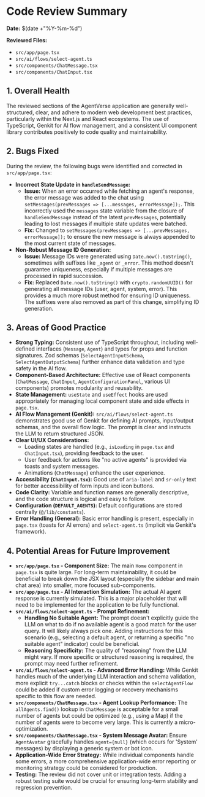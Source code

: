 # Code Review Summary

**Date:** $(date +"%Y-%m-%d")

**Reviewed Files:**
* `src/app/page.tsx`
* `src/ai/flows/select-agent.ts`
* `src/components/ChatMessage.tsx`
* `src/components/ChatInput.tsx`

## 1. Overall Health

The reviewed sections of the AgentVerse application are generally well-structured, clear, and adhere to modern web development best practices, particularly within the Next.js and React ecosystems. The use of TypeScript, Genkit for AI flow management, and a consistent UI component library contributes positively to code quality and maintainability.

## 2. Bugs Fixed

During the review, the following bugs were identified and corrected in `src/app/page.tsx`:

*   **Incorrect State Update in `handleSendMessage`:**
    *   **Issue:** When an error occurred while fetching an agent's response, the error message was added to the chat using `setMessages(prevMessages => [...messages, errorMessage]);`. This incorrectly used the `messages` state variable from the closure of `handleSendMessage` instead of the latest `prevMessages`, potentially leading to lost messages if multiple state updates were batched.
    *   **Fix:** Changed to `setMessages(prevMessages => [...prevMessages, errorMessage]);` to ensure the new message is always appended to the most current state of messages.
*   **Non-Robust Message ID Generation:**
    *   **Issue:** Message IDs were generated using `Date.now().toString()`, sometimes with suffixes like `_agent` or `_error`. This method doesn't guarantee uniqueness, especially if multiple messages are processed in rapid succession.
    *   **Fix:** Replaced `Date.now().toString()` with `crypto.randomUUID()` for generating all message IDs (user, agent, system, error). This provides a much more robust method for ensuring ID uniqueness. The suffixes were also removed as part of this change, simplifying ID generation.

## 3. Areas of Good Practice

*   **Strong Typing:** Consistent use of TypeScript throughout, including well-defined interfaces (`Message`, `Agent`) and types for props and function signatures. Zod schemas (`SelectAgentInputSchema`, `SelectAgentOutputSchema`) further enhance data validation and type safety in the AI flow.
*   **Component-Based Architecture:** Effective use of React components (`ChatMessage`, `ChatInput`, `AgentConfigurationPanel`, various UI components) promotes modularity and reusability.
*   **State Management:** `useState` and `useEffect` hooks are used appropriately for managing local component state and side effects in `page.tsx`.
*   **AI Flow Management (Genkit):** `src/ai/flows/select-agent.ts` demonstrates good use of Genkit for defining AI prompts, input/output schemas, and the overall flow logic. The prompt is clear and instructs the LLM to return structured JSON.
*   **Clear UI/UX Considerations:**
    *   Loading states are handled (e.g., `isLoading` in `page.tsx` and `ChatInput.tsx`), providing feedback to the user.
    *   User feedback for actions like "no active agents" is provided via toasts and system messages.
    *   Animations (`ChatMessage`) enhance the user experience.
*   **Accessibility (`ChatInput.tsx`):** Good use of `aria-label` and `sr-only` text for better accessibility of form inputs and icon buttons.
*   **Code Clarity:** Variable and function names are generally descriptive, and the code structure is logical and easy to follow.
*   **Configuration (`DEFAULT_AGENTS`):** Default configurations are stored centrally (`@/lib/constants`).
*   **Error Handling (General):** Basic error handling is present, especially in `page.tsx` (toasts for AI errors) and `select-agent.ts` (implicit via Genkit's framework).

## 4. Potential Areas for Future Improvement

*   **`src/app/page.tsx` - Component Size:** The main `Home` component in `page.tsx` is quite large. For long-term maintainability, it could be beneficial to break down the JSX layout (especially the sidebar and main chat area) into smaller, more focused sub-components.
*   **`src/app/page.tsx` - AI Interaction Simulation:** The actual AI agent response is currently simulated. This is a major placeholder that will need to be implemented for the application to be fully functional.
*   **`src/ai/flows/select-agent.ts` - Prompt Refinement:**
    *   **Handling No Suitable Agent:** The prompt doesn't explicitly guide the LLM on what to do if no available agent is a good match for the user query. It will likely always pick one. Adding instructions for this scenario (e.g., selecting a default agent, or returning a specific "no suitable agent" indicator) could be beneficial.
    *   **Reasoning Specificity:** The quality of "reasoning" from the LLM might vary. If more specific or structured reasoning is required, the prompt may need further refinement.
*   **`src/ai/flows/select-agent.ts` - Advanced Error Handling:** While Genkit handles much of the underlying LLM interaction and schema validation, more explicit `try...catch` blocks or checks within the `selectAgentFlow` could be added if custom error logging or recovery mechanisms specific to this flow are needed.
*   **`src/components/ChatMessage.tsx` - Agent Lookup Performance:** The `allAgents.find()` lookup in `ChatMessage` is acceptable for a small number of agents but could be optimized (e.g., using a Map) if the number of agents were to become very large. This is currently a micro-optimization.
*   **`src/components/ChatMessage.tsx` - System Message Avatar:** Ensure `AgentAvatar` gracefully handles `agent={null}` (which occurs for 'System' messages) by displaying a generic system or bot icon.
*   **Application-Wide Error Strategy:** While individual components handle some errors, a more comprehensive application-wide error reporting or monitoring strategy could be considered for production.
*   **Testing:** The review did not cover unit or integration tests. Adding a robust testing suite would be crucial for ensuring long-term stability and regression prevention.
